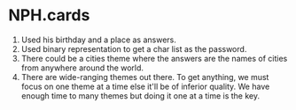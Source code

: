 # NPH.cards

1. Used his birthday and a place as answers.
2. Used binary representation to get a char list as the password. 
3. There could be a cities theme where the answers are the names of cities from anywhere around the world. 
4. There are wide-ranging themes out there. To get anything, we must focus on one theme at a time else it'll be of inferior quality. We have enough time to many themes but doing it one at a time is the key.

